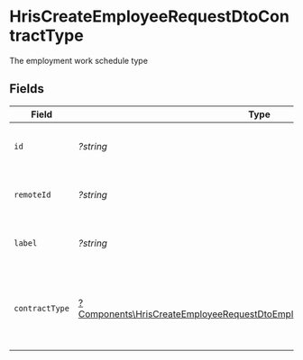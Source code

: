 # HrisCreateEmployeeRequestDtoContractType

The employment work schedule type


## Fields

| Field                                                                                                                                                                   | Type                                                                                                                                                                    | Required                                                                                                                                                                | Description                                                                                                                                                             | Example                                                                                                                                                                 |
| ----------------------------------------------------------------------------------------------------------------------------------------------------------------------- | ----------------------------------------------------------------------------------------------------------------------------------------------------------------------- | ----------------------------------------------------------------------------------------------------------------------------------------------------------------------- | ----------------------------------------------------------------------------------------------------------------------------------------------------------------------- | ----------------------------------------------------------------------------------------------------------------------------------------------------------------------- |
| `id`                                                                                                                                                                    | *?string*                                                                                                                                                               | :heavy_minus_sign:                                                                                                                                                      | Unique identifier                                                                                                                                                       | 8187e5da-dc77-475e-9949-af0f1fa4e4e3                                                                                                                                    |
| `remoteId`                                                                                                                                                              | *?string*                                                                                                                                                               | :heavy_minus_sign:                                                                                                                                                      | Provider's unique identifier                                                                                                                                            | 8187e5da-dc77-475e-9949-af0f1fa4e4e3                                                                                                                                    |
| `label`                                                                                                                                                                 | *?string*                                                                                                                                                               | :heavy_minus_sign:                                                                                                                                                      | The label of the employment type                                                                                                                                        | Full-Time                                                                                                                                                               |
| `contractType`                                                                                                                                                          | [?Components\HrisCreateEmployeeRequestDtoEmploymentContractTypeContractType](../../Models/Components/HrisCreateEmployeeRequestDtoEmploymentContractTypeContractType.md) | :heavy_minus_sign:                                                                                                                                                      | The employment work schedule type (e.g., full-time, part-time)                                                                                                          | full_time                                                                                                                                                               |